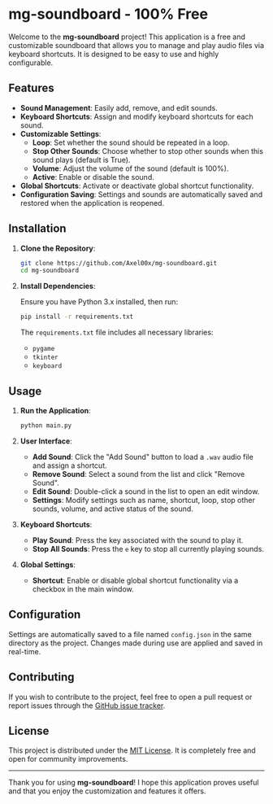 # mg-soundboard - 100% Free

Welcome to the **mg-soundboard** project! This application is a free and customizable soundboard that allows you to manage and play audio files via keyboard shortcuts. It is designed to be easy to use and highly configurable.

## Features

- **Sound Management**: Easily add, remove, and edit sounds.
- **Keyboard Shortcuts**: Assign and modify keyboard shortcuts for each sound.
- **Customizable Settings**:
  - **Loop**: Set whether the sound should be repeated in a loop.
  - **Stop Other Sounds**: Choose whether to stop other sounds when this sound plays (default is True).
  - **Volume**: Adjust the volume of the sound (default is 100%).
  - **Active**: Enable or disable the sound.
- **Global Shortcuts**: Activate or deactivate global shortcut functionality.
- **Configuration Saving**: Settings and sounds are automatically saved and restored when the application is reopened.

## Installation

1. **Clone the Repository**:

    ```bash
    git clone https://github.com/Axel00x/mg-soundboard.git
    cd mg-soundboard
    ```

2. **Install Dependencies**:

    Ensure you have Python 3.x installed, then run:

    ```bash
    pip install -r requirements.txt
    ```

    The `requirements.txt` file includes all necessary libraries:
    - `pygame`
    - `tkinter`
    - `keyboard`

## Usage

1. **Run the Application**:

    ```bash
    python main.py
    ```

2. **User Interface**:

    - **Add Sound**: Click the "Add Sound" button to load a `.wav` audio file and assign a shortcut.
    - **Remove Sound**: Select a sound from the list and click "Remove Sound".
    - **Edit Sound**: Double-click a sound in the list to open an edit window.
    - **Settings**: Modify settings such as name, shortcut, loop, stop other sounds, volume, and active status of the sound.

3. **Keyboard Shortcuts**:

    - **Play Sound**: Press the key associated with the sound to play it.
    - **Stop All Sounds**: Press the `e` key to stop all currently playing sounds.

4. **Global Settings**:

    - **Shortcut**: Enable or disable global shortcut functionality via a checkbox in the main window.

## Configuration

Settings are automatically saved to a file named `config.json` in the same directory as the project. Changes made during use are applied and saved in real-time.

## Contributing

If you wish to contribute to the project, feel free to open a pull request or report issues through the [GitHub issue tracker](https://github.com/Axel00x/mg-soundboard/issues).

## License

This project is distributed under the [MIT License](LICENSE). It is completely free and open for community improvements.

---

Thank you for using **mg-soundboard**! I hope this application proves useful and that you enjoy the customization and features it offers.
